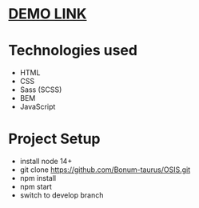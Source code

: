 # [DEMO LINK](https://bonum-taurus.github.io/OSIS/#/)

# Technologies used
- HTML
- CSS
- Sass (SCSS)
- BEM
- JavaScript

# Project Setup
- install node 14+
- git clone https://github.com/Bonum-taurus/OSIS.git
- npm install
- npm start 
- switch to develop branch
